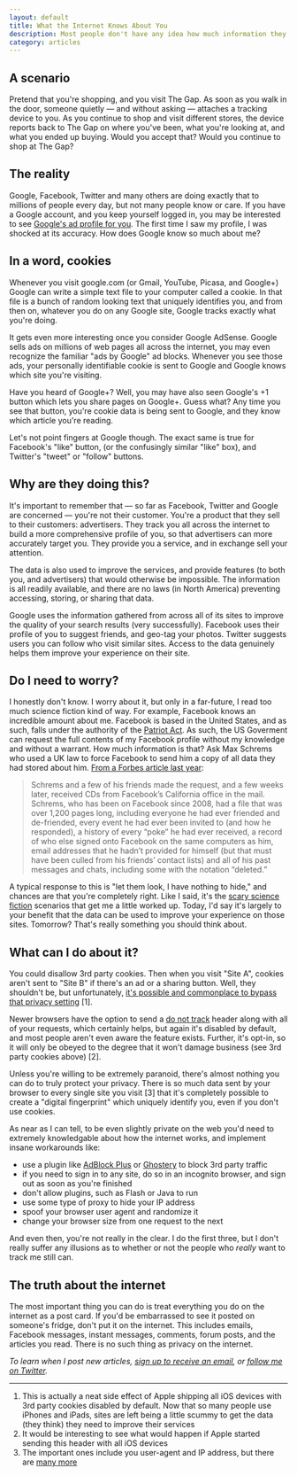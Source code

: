 ```yaml
---
layout: default
title: What the Internet Knows About You
description: Most people don't have any idea how much information they put out onto the internet each and every day. I try to explain what's out there, why it's used, and what you can do.
category: articles
---
```


## A scenario
Pretend that you're shopping, and you visit The Gap. As soon as you walk in the door, someone quietly — and without asking — attaches a tracking device to you. As you continue to shop and visit different stores, the device reports back to The Gap on where you've been, what you're looking at, and what you ended up buying. Would you accept that? Would you continue to shop at The Gap?

## The reality
Google, Facebook, Twitter and many others are doing exactly that to millions of people every day, but not many people know or care. If you have a Google account, and you keep yourself logged in, you may be interested to see [Google's ad profile for you](http://www.google.com/settings/ads/onweb/). The first time I saw my profile, I was shocked at its accuracy. How does Google know so much about me?

## In a word, cookies
Whenever you visit google.com (or Gmail, YouTube, Picasa, and Google+) Google can write a simple text file to your computer called a cookie. In that file is a bunch of random looking text that uniquely identifies you, and from then on, whatever you do on any Google site, Google tracks exactly what you're doing. 

It gets even more interesting once you consider Google AdSense. Google sells ads on millions of web pages all across the internet, you may even recognize the familiar "ads by Google" ad blocks. Whenever you see those ads, your personally identifiable cookie is sent to Google and Google knows which site you're visiting. 

Have you heard of Google+? Well, you may have also seen Google's +1 button which lets you share pages on Google+. Guess what? Any time you see that button, you're cookie data is being sent to Google, and they know which article you're reading. 

Let's not point fingers at Google though. The exact same is true for Facebook's "like" button, (or the confusingly similar "like" box), and Twitter's "tweet" or "follow" buttons.

## Why are they doing this?
It's important to remember that — so far as Facebook, Twitter and Google are concerned — you're not their customer. You're a product that they sell to their customers: advertisers. They track you all across the internet to build a more comprehensive profile of you, so that advertisers can more accurately target you. They provide you a service, and in exchange sell your attention.

The data is also used to improve the services, and provide features (to both you, and advertisers) that would otherwise be impossible. The information is all readily available, and there are no laws (in North America) preventing accessing, storing, or sharing that data.

Google uses the information gathered from across all of its sites to improve the quality of your search results (very successfully). Facebook uses their profile of you to suggest friends, and geo-tag your photos. Twitter suggests users you can follow who visit similar sites. Access to the data genuinely helps them improve your experience on their site.

## Do I need to worry?
I honestly don't know. I worry about it, but only in a far-future, I read too much science fiction kind of way. For example, Facebook knows an incredible amount about me. Facebook is based in the United States, and as such, falls under the authority of the [Patriot Act](http://en.wikipedia.org/wiki/Patriot_Act). As such, the US Goverment can request the full contents of my Facebook profile without my knowledge and without a warrant. How much information is that? Ask Max Schrems who used a UK law to force Facebook to send him a copy of all data they had stored about him. [From a Forbes article last year](http://www.forbes.com/sites/kashmirhill/2012/02/07/the-austrian-thorn-in-facebooks-side/):

> Schrems and a few of his friends made the request, and a few weeks later, received CDs from Facebook’s California office in the mail. Schrems, who has been on Facebook since 2008, had a file that was over 1,200 pages long, including everyone he had ever friended and de-friended, every event he had ever been invited to (and how he responded), a history of every “poke” he had ever received, a record of who else signed onto Facebook on the same computers as him, email addresses that he hadn’t provided for himself (but that must have been culled from his friends’ contact lists) and all of his past messages and chats, including some with the notation “deleted.”

A typical response to this is "let them look, I have nothing to hide," and chances are that you're completely right. Like I said, it's the [scary science fiction](http://blogoscoped.com/archive/2007-09-17-n72.html) scenarios that get me a little worked up. Today, I'd say it's largely to your benefit that the data can be used to improve your experience on those sites. Tomorrow? That's really something you should think about.

## What can I do about it?
You could disallow 3rd party cookies. Then when you visit "Site A", cookies aren't sent to "Site B" if there's an ad or a sharing button. Well, they shouldn't be, but unfortunately, [it's possible and commonplace to bypass that privacy setting](http://blogs.msdn.com/b/ie/archive/2012/02/20/google-bypassing-user-privacy-settings.aspx) \[1\].

Newer browsers have the option to send a [do not track](http://donottrack.us/) header along with all of your requests, which certainly helps, but again it's disabled by default, and most people aren't even aware the feature exists. Further, it's opt-in, so it will only be obeyed to the degree that it won't damage business (see 3rd party cookies above) \[2\].

Unless you're willing to be extremely paranoid, there's almost nothing you can do to truly protect your privacy. There is so much data sent by your browser to every single site you visit \[3\] that it's completely possible to create a "digital fingerprint" which uniquely identify you, even if you don't use cookies.

As near as I can tell, to be even slightly private on the web you'd need to extremely knowledgable about how the internet works, and implement insane workarounds like:

- use a plugin like [AdBlock Plus](http://adblockplus.org/en/) or [Ghostery](http://www.ghostery.com/) to block 3rd party traffic
- if you need to sign in to any site, do so in an incognito browser, and sign out as soon as you're finished
- don't allow plugins, such as Flash or Java to run
- use some type of proxy to hide your IP address
- spoof your browser user agent and randomize it
- change your browser size from one request to the next

And even then, you're not really in the clear. I do the first three, but I don't really suffer any illusions as to whether or not the people who *really* want to track me still can.

## The truth about the internet
The most important thing you can do is treat everything you do on the internet as a post card. If you'd be embarrassed to see it posted on someone's fridge, don't put it on the internet. This includes emails, Facebook messages, instant messages, comments, forum posts, and the articles you read. There is no such thing as privacy on the internet.

_To learn when I post new articles, [sign up to receive an email](http://eepurl.com/jgbR9), or [follow me on Twitter](http://www.twitter.com/ironkeith)._

<hr id="footnotes">

1. This is actually a neat side effect of Apple shipping all iOS devices with 3rd party cookies disabled by default. Now that so many people use iPhones and iPads, sites are left being a little scummy to get the data (they think) they need to improve their services
2. It would be interesting to see what would happen if Apple started sending this header with all iOS devices
3. The important ones include you user-agent and IP address, but there are [many more](http://en.wikipedia.org/wiki/List_of_HTTP_header_fields#Requests)
